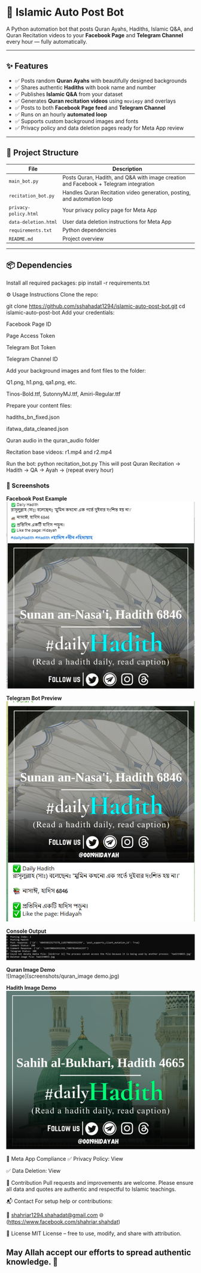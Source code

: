 # 🕌 Islamic Auto Post Bot

A Python automation bot that posts Quran Ayahs, Hadiths, Islamic Q&A, and Quran Recitation videos to your **Facebook Page** and **Telegram Channel** every hour — fully automatically.

---

## ✨ Features

- ✅ Posts random **Quran Ayahs** with beautifully designed backgrounds
- ✅ Shares authentic **Hadiths** with book name and number
- ✅ Publishes **Islamic Q&A** from your dataset
- ✅ Generates **Quran recitation videos** using `moviepy` and overlays
- ✅ Posts to both **Facebook Page feed** and **Telegram Channel**
- ✅ Runs on an hourly **automated loop**
- ✅ Supports custom background images and fonts
- ✅ Privacy policy and data deletion pages ready for Meta App review

---

## 📂 Project Structure

| File | Description |
|------|-------------|
| `main_bot.py` | Posts Quran, Hadith, and Q&A with image creation and Facebook + Telegram integration |
| `recitation_bot.py` | Handles Quran Recitation video generation, posting, and automation loop |
| `privacy-policy.html` | Your privacy policy page for Meta App |
| `data-deletion.html` | User data deletion instructions for Meta App |
| `requirements.txt` | Python dependencies |
| `README.md` | Project overview |

---

## 📦 Dependencies

Install all required packages:
pip install -r requirements.txt

⚙️ Usage Instructions
Clone the repo:

git clone https://github.com/sshahadat1294/islamic-auto-post-bot.git
cd islamic-auto-post-bot
Add your credentials:

Facebook Page ID

Page Access Token

Telegram Bot Token

Telegram Channel ID

Add your background images and font files to the folder:

Q1.png, h1.png, qa1.png, etc.

Tinos-Bold.ttf, SutonnyMJ.ttf, Amiri-Regular.ttf

Prepare your content files:

hadiths_bn_fixed.json

ifatwa_data_cleaned.json

Quran audio in the quran_audio folder

Recitation base videos: r1.mp4 and r2.mp4

Run the bot:
python recitation_bot.py
This will post Quran Recitation → Hadith → QA → Ayah → (repeat every hour)

### 📸 Screenshots

**Facebook Post Example**  
![FB Post](screenshots/hadith_post_fb.png)

**Telegram Bot Preview**  
![Telegram](screenshots/telegram_preview.png)

**Console Output**  
![Terminal](screenshots/bot_terminal_output.png)

**Quran Image Demo**  
![Image](screenshots/quran_image demo.jpg)

**Hadith Image Demo**  
![Image](screenshots/hadith_image_demo.jpg)

🔐 Meta App Compliance
✅ Privacy Policy: View

✅ Data Deletion: View

🤝 Contribution
Pull requests and improvements are welcome. Please ensure all data and quotes are authentic and respectful to Islamic teachings.

📬 Contact
For setup help or contributions:

📧 shahriar1294.shahadat@gmail.com
🌐 (https://www.facebook.com/shahriar.shahdat)

🪪 License
MIT License – free to use, modify, and share with attribution.

May Allah accept our efforts to spread authentic knowledge. 🤲
---
